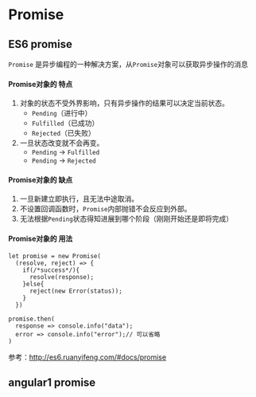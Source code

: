 # Promise #

## ES6 promise

`Promise` 是异步编程的一种解决方案，从`Promise`对象可以获取异步操作的消息

#### Promise对象的 特点
1. 对象的状态不受外界影响，只有异步操作的结果可以决定当前状态。
    * `Pending`（进行中）
    * `Fulfilled`（已成功）
    * `Rejected`（已失败）
2. 一旦状态改变就不会再变。
    *  `Pending` -> `Fulfilled`
    * `Pending` -> `Rejected`

#### Promise对象的 缺点
1. 一旦新建立即执行，且无法中途取消。
2. 不设置回调函数时，`Promise`内部抛错不会反应到外部。
3. 无法根据`Pending`状态得知进展到哪个阶段（刚刚开始还是即将完成）

#### Promise对象的 用法
````
let promise = new Promise(
  (resolve, reject) => {
    if(/*success*/){
      resolve(response);
    }else{
      reject(new Error(status));
    }
  })

promise.then(
  response => console.info("data");
  error => console.info("error");// 可以省略
)
````

参考：http://es6.ruanyifeng.com/#docs/promise

## angular1 promise
